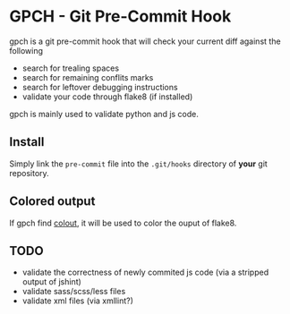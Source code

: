 # GPCH - Git Pre-Commit Hook

gpch is a git pre-commit hook that will check your current diff against the following

 - search for trealing spaces
 - search for remaining conflits marks
 - search for leftover debugging instructions
 - validate your code through flake8 (if installed)

gpch is mainly used to validate python and js code.
 
## Install
Simply link the `pre-commit` file into the `.git/hooks` directory of **your** git repository.

## Colored output
If gpch find [colout](https://github.com/nojhan/colout), it will be used to color the ouput of flake8.

## TODO
 - validate the correctness of newly commited js code (via a stripped output of jshint)
 - validate sass/scss/less files
 - validate xml files (via xmllint?)